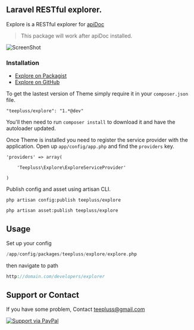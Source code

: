 ## Laravel RESTful explorer.

Explore is a RESTful explorer for [apiDoc](http://apidocjs.com/)
> This package will work after apiDoc installed.

![ScreenShot](https://raw.githubusercontent.com/teepluss/laravel-explore/master/public/screenshots/sample.png)

### Installation

- [Explore on Packagist](https://packagist.org/packages/teepluss/explore)
- [Explore on GitHub](https://github.com/teepluss/laravel-explore)

To get the lastest version of Theme simply require it in your `composer.json` file.

~~~
"teepluss/explore": "1.*@dev"
~~~

You'll then need to run `composer install` to download it and have the autoloader updated.

Once Theme is installed you need to register the service provider with the application. Open up `app/config/app.php` and find the `providers` key.

~~~
'providers' => array(

    'Teepluss\Explore\ExploreServiceProvider'

)
~~~

Publish config and asset using artisan CLI.

~~~
php artisan config:publish teepluss/explore

php artisan asset:publish teepluss/explore
~~~

## Usage

Set up your config
~~~php
/app/config/packages/teepluss/explore/explore.php
~~~

then navigate to path

~~~php
http://domain.com/developers/explorer
~~~


## Support or Contact

If you have some problem, Contact teepluss@gmail.com

[![Support via PayPal](https://rawgithub.com/chris---/Donation-Badges/master/paypal.jpeg)](https://www.paypal.com/cgi-bin/webscr?cmd=_s-xclick&hosted_button_id=9GEC8J7FAG6JA)